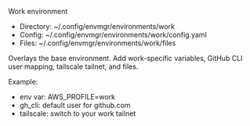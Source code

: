 Work environment

- Directory: ~/.config/envmgr/environments/work
- Config:    ~/.config/envmgr/environments/work/config.yaml
- Files:     ~/.config/envmgr/environments/work/files

Overlays the base environment. Add work-specific variables, GitHub CLI user mapping, tailscale tailnet, and files.

Example:
- env var: AWS_PROFILE=work
- gh_cli: default user for github.com
- tailscale: switch to your work tailnet
